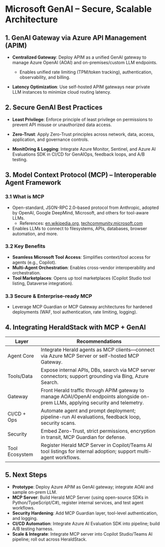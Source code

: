 # Microsoft GenAI – Secure, Scalable Architecture

## 1. GenAI Gateway via Azure API Management (APIM)

- **Centralized Gateway**: Deploy APIM as a unified GenAI gateway to manage Azure OpenAI (AOAI) and on-premises/custom LLM endpoints.
    - Enables unified rate limiting (TPM/token tracking), authentication, observability, and billing.

- **Latency Optimization**: Use self-hosted APIM gateways near private LLM instances to minimize cloud routing latency.


## 2. Secure GenAI Best Practices

- **Least Privilege**: Enforce principle of least privilege on permissions to prevent API misuse or unauthorized data access.

- **Zero-Trust**: Apply Zero-Trust principles across network, data, access, application, and governance controls.

- **MonitOring & Logging**: Integrate Azure Monitor, Sentinel, and Azure AI Evaluations SDK in CI/CD for GenAIOps, feedback loops, and A/B testing.

## 3. Model Context Protocol (MCP) – Interoperable Agent Framework

### 3.1 What is MCP

- Open-standard, JSON-RPC 2.0–based protocol from Anthropic, adopted by OpenAI, Google DeepMind, Microsoft, and others for tool-aware LLMs.
    - References: [en.wikipedia.org](https://en.wikipedia.org), [techcommunity.microsoft.com](https://techcommunity.microsoft.com)
- Enables LLMs to connect to filesystems, APIs, databases, browser automation, and more.

### 3.2 Key Benefits

- **Seamless Microsoft Tool Access**: Simplifies context/tool access for agents (e.g., Copilot).
- **Multi-Agent Orchestration**: Enables cross-vendor interoperability and orchestration.
- **Tool Marketplaces**: Opens up tool marketplaces (Copilot Studio tool listing, Dataverse integration).

### 3.3 Secure & Enterprise-ready MCP

- Leverage MCP Guardian or MCP Gateway architectures for hardened deployments (WAF, tool authentication, rate limiting, logging).

## 4. Integrating HeraldStack with MCP + GenAI

| Layer         | Recommendations                                                                                                                                         |
|---------------|---------------------------------------------------------------------------------------------------------------------------------------------------------|
| Agent Core    | Integrate Herald agents as MCP clients—connect via Azure MCP Server or self-hosted MCP Gateway.                                                         |
| Tools/Data    | Expose internal APIs, DBs, search via MCP server connectors; support grounding via Bing, Azure Search.
| Gateway       | Front Herald traffic through APIM gateway to manage AOAI/OpenAI endpoints alongside on-prem LLMs, applying security and telemetry.                      |
| CI/CD + Ops   | Automate agent and prompt deployment; pipeline-run AI evaluations, feedback loop, security scans.                                                       |
| Security      | Embed Zero-Trust, strict permissions, encryption in transit, MCP Guardian for defense.                                                                  |
| Tool Ecosystem| Register Herald MCP Server in Copilot/Teams AI tool listings for internal adoption; support multi-agent workflows.                                      |

## 5. Next Steps

- **Prototype**: Deploy Azure APIM as GenAI gateway; integrate AOAI and sample on-prem LLM.
- **MCP Server**: Build Herald MCP Server (using open-source SDKs in Python/TypeScript/C#), register internal services, and test agent workflows.
- **Security Hardening**: Add MCP Guardian layer, tool-level authentication, and logging.
- **CI/CD Automation**: Integrate Azure AI Evaluation SDK into pipeline; build A/B testing harness.
- **Scale & Integrate**: Integrate MCP server into Copilot Studio/Teams AI pipeline; roll out across HeraldStack.
